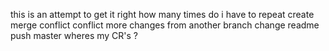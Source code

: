 this is an attempt to get it right
how many times do i have to repeat
create merge conflict
conflict
more changes
from another branch
change readme
push master
wheres my CR's ?
